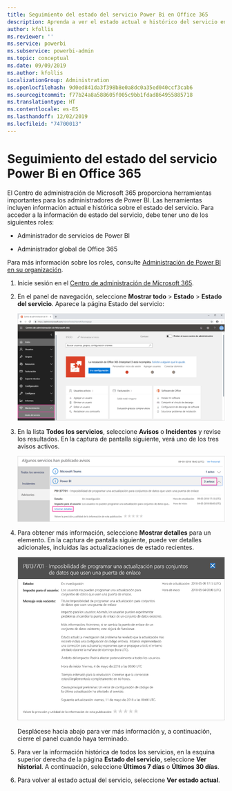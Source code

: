 ```yaml
---
title: Seguimiento del estado del servicio Power Bi en Office 365
description: Aprenda a ver el estado actual e histórico del servicio en el Centro de administración de Microsoft 365.
author: kfollis
ms.reviewer: ''
ms.service: powerbi
ms.subservice: powerbi-admin
ms.topic: conceptual
ms.date: 09/09/2019
ms.author: kfollis
LocalizationGroup: Administration
ms.openlocfilehash: 9d0ed841da3f398b8e0a8dc0a35ed040ccf3cab6
ms.sourcegitcommit: f77b24a8a588605f005c9bb1fdad864955885718
ms.translationtype: HT
ms.contentlocale: es-ES
ms.lasthandoff: 12/02/2019
ms.locfileid: "74700013"
---
```

# <a name="track-power-bi-service-health-in-office-365"></a>Seguimiento del estado del servicio Power Bi en Office 365

El Centro de administración de Microsoft 365 proporciona herramientas importantes para los administradores de Power BI. Las herramientas incluyen información actual e histórica sobre el estado del servicio. Para acceder a la información de estado del servicio, debe tener uno de los siguientes roles:

* Administrador de servicios de Power BI

* Administrador global de Office 365

Para más información sobre los roles, consulte [Administración de Power BI en su organización](service-admin-administering-power-bi-in-your-organization.md#administrator-roles-related-to-power-bi).

1. Inicie sesión en el [Centro de administración de Microsoft 365](https://portal.office.com/adminportal).

1. En el panel de navegación, seleccione **Mostrar todo** > **Estado** > **Estado del servicio**. Aparece la página Estado del servicio:

    ![Captura de pantalla del Centro de administración de Microsoft 365 con las opciones de Estado y Estado del servicio resaltadas.](media/service-admin-health/service-health-tile.png)

1. En la lista **Todos los servicios**, seleccione **Avisos** o **Incidentes** y revise los resultados. En la captura de pantalla siguiente, verá uno de los tres avisos activos.

    ![Captura de pantalla de la página Estado del servicio con los tres avisos para Power BI y la opción Mostrar detalles resaltada.](media/service-admin-health/active-advisories.png)

1. Para obtener más información, seleccione **Mostrar detalles** para un elemento. En la captura de pantalla siguiente, puede ver detalles adicionales, incluidas las actualizaciones de estado recientes.

    ![Captura de pantalla de los detalles del aviso.](media/service-admin-health/advisory-details.png)

    Desplácese hacia abajo para ver más información y, a continuación, cierre el panel cuando haya terminado.

1. Para ver la información histórica de todos los servicios, en la esquina superior derecha de la página **Estado del servicio**, seleccione **Ver historial**. A continuación, seleccione **Últimos 7 días** o **Últimos 30 días**. 

1. Para volver al estado actual del servicio, seleccione **Ver estado actual**.